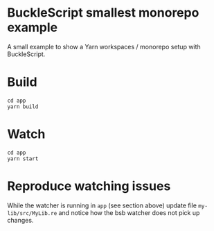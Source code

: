 # BuckleScript smallest monorepo example

A small example to show a Yarn workspaces / monorepo setup with BuckleScript.

# Build
```
cd app
yarn build
```

# Watch

```
cd app
yarn start
```

# Reproduce watching issues

While the watcher is running in `app` (see section above) update file `my-lib/src/MyLib.re` and notice how the bsb watcher does not pick up changes.